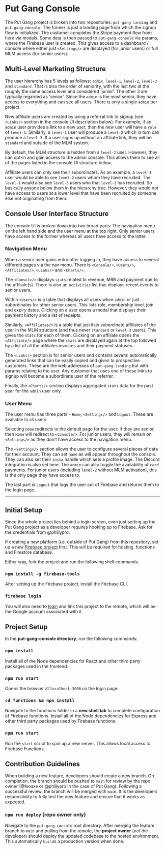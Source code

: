# Put Gang Console

The Put Gang project is broken into two repositories: `put-gang-landing` and `put-gang-console`. The former is just a landing page from which the signup flow is initialized. The customer completes the Stripe payment flow from here via modals. Some data is then passed to `put-gang-console` via params, where the Firebase user is created. This gives access to a dashboard / console where either just `<Settings/>` are displayed (for junior users) or full MLM access (for senior users).


## Multi-Level Marketing Structure

The user hierarchy has 5 levels as follows: `admin`, `level-1`, `level-2`, `level-3` and `standard`. That is also the order of seniority, with the last two at the roughly the same access level and considered 'junior'. The other 3 are typically regarded as 'senior'. Since the `admin` is the most senior, they have access to everything and can see all users. There is only a single `admin` per project.

New affiliate users are created by using a referral link to signup (see `<Links/>` section in the console UI description below). For example, if an `admin` user provides a link to a new user, then the new user will have a `role` of `level-1`. Similarly, a `level-1` user will produce a `level-2` which in turn can produce a `level-3`. If a user signs up without an affiliate link, they will be `standard` and outside of the MLM system.

By default, the MLM structure is hidden from a `level-2` user. However, they can opt-in and gain access to the admin console. This allows them to see all of the pages listed in the console UI structure below.

Affiliate users can only see their subordinates. As an example, a `level-1` user would be able to see `level-2` users whom they have recruited. The `level-1` would also see `level-3` users who that `level-2` has recruited. So basically anyone below them in the hierarchy tree. However, they would not have access to users at a lower level that have been recruited by someone else not originating from them.


## Console User Interface Structure

The console UI is broken down into two broad parts: The navigation menu on the left hand side and the user menu at the top right. Only senior users have access to the former whereas all users have access to the latter.

### Navigation Menu

When a senior user gains entry after logging in, they have access to several different pages via the nav menu. There is `<Console/>`, `<Users/>`, `<Affiliates/>`, `<Links/>` and `<Charts/>`.

The `<Console/>` displays `stats` related to revenue, MRR and payment due to the affiliate(s). There is also an `activities` list that displays recent events to senior users.

Within `<Users/>` is a table that displays all users when `admin` or just subordinates for other senior users. This lists role, membership level, join and expiry dates. Clicking on a user opens a modal that displays their payment history and a list of receipts.

Similarly, `<Affiliates/>` is a table that just lists subordinate affiliates of the user in the MLM structure (and thus never `standard` or `level-3` users). This gives the `stats` for each of them. Clicking on an affiliate opens the `<Affiliate/>` page where the `stats` are displayed again at the top followed by a list of all the affiliates invoices and their payment statuses.

The `<Links/>` section is for senior users and contains several automatically generated links that can be easily copied and given to prospective customers. These are the web addresses of `put-gang-landing` but with params relating to the user. Any customer that uses one of these links to signup will become a subordinate user of the referrer.

Finally, the `<Charts/>` section displays aggregated `stats` data for the past year for the `admin` user only.

### User Menu

The user menu has three parts - `Home`, `<Settings/>` and `Logout`. These are available to all users.

Selecting `Home` redirects to the default page for the user. If they are senior, then `Home` will redirect to `<Console/>`. For junior users, they will remain on `<Settings/>` as they don't have access to the navigation menu.

The `<Settings/>` section allows the user to configure several pieces of data for their account. They can set `name` as will appear throughout the console. They can also set their `insta` handle which sets a profile image. The Discord integration is also set here. The `admin` can also toggle the availability of `card` payments. For junior users (including `level-2` without MLM activation), this is the only page they have access to.

The last part is `Logout` that logs the user out of Firebase and returns them to the login page.

-----------------------------------------------------------------------------


## Initial Setup

Since the whole project lies behind a login screen, even just setting up the Put Gang project as a developer requires hooking up to Firebase. Ask for the credentials from @phillypro.

If creating a new platform (i.e. outside of Put Gang) from this repository, set up a new [Firebase project](https://firebase.google.com/) first. This will be required for hosting, functions and Firestore database.

Either way, fork the project and run the following shell commands.

### `npm install -g firebase-tools`

After setting up the Firebase project, install the Firebase CLI.

### `firebase login`

You will also need to [login](https://firebase.google.com/docs/cli#sign-in-test-cli) and link this project to the remote, which will be the Google account associated with it.


## Project Setup

In the **put-gang-console directory**, run the following commands:

### `npm install`

Install all of the Node dependencies for React and other third party packages used in the frontend.

### `npm run start`

Opens the browser at `localhost:3000` on the login page.

### `cd functions && npm install`

Navigate to the functions folder in a **new shell tab** to complete configuration of Firebase functions. Install all of the Node dependencies for Express and other third party packages used by Firebase functions.

### `npm run start`

Run the `start` script to spin up a new server. This allows local access to Firebase Functions.


## Contribution Guidelines

When building a new feature, developers should create a new branch. On completion, the branch should be pushed to `main` for review by the repo owner (@Isoaxe or @phillypro in the case of Put Gang). Following a successful review, the branch will be merged with `main`. It is the developers responsibility to fully test the new feature and ensure that it works as expected.

### `npm run deploy` (repo owner only)

Navigate to the `put-gang-console` root directory. After merging the feature branch to `main` and pulling from the remote, the **project owner** (_not_ the developer) should deploy the updated codebase to the hosted environment. This automatically `build`s a production version when done.
